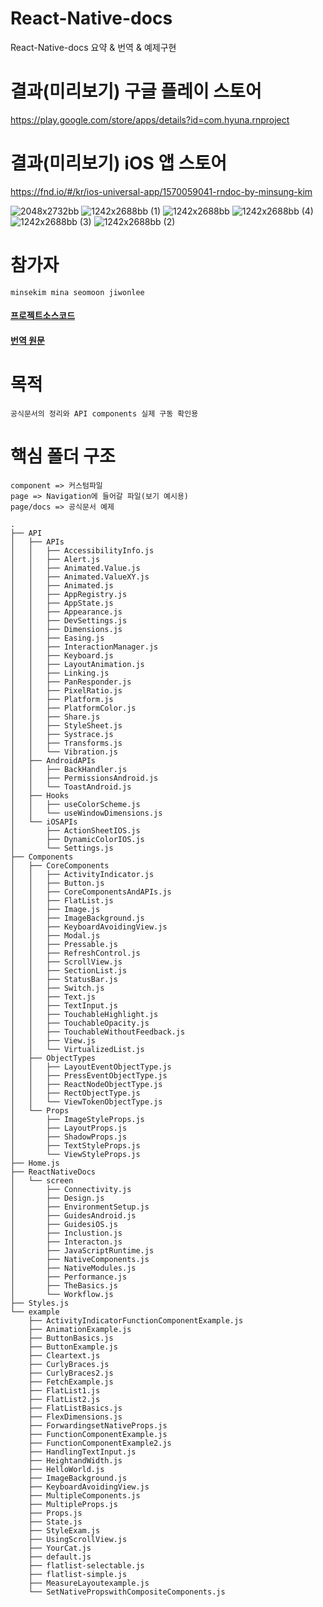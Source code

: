# React-Native-docs
React-Native-docs 요약 &amp; 번역 &amp; 예제구현

# 결과(미리보기) 구글 플레이 스토어

https://play.google.com/store/apps/details?id=com.hyuna.rnproject

# 결과(미리보기) iOS 앱 스토어

https://fnd.io/#/kr/ios-universal-app/1570059041-rndoc-by-minsung-kim

![2048x2732bb](https://user-images.githubusercontent.com/23623248/122731082-e5212400-d2b5-11eb-82cf-b7e4e240220b.png)
![1242x2688bb (1)](https://user-images.githubusercontent.com/23623248/122731150-f4a06d00-d2b5-11eb-98b2-f23a0cfec6cd.png)
![1242x2688bb](https://user-images.githubusercontent.com/23623248/122731041-daff2580-d2b5-11eb-970a-b76d7550c73f.png)
![1242x2688bb (4)](https://user-images.githubusercontent.com/23623248/122731061-e05c7000-d2b5-11eb-872c-f59bbe09afa5.png)
![1242x2688bb (3)](https://user-images.githubusercontent.com/23623248/122731065-e18d9d00-d2b5-11eb-8997-3cdfe5788fba.png)
![1242x2688bb (2)](https://user-images.githubusercontent.com/23623248/122731069-e2beca00-d2b5-11eb-9f23-0167ad067f63.png)


# 참가자

    minsekim mina seomoon jiwonlee

<!-- #### [블로그문서](https://mins97.github.io/rndoc2/) -->

<!-- #### [블로그문서파일](https://github.com/Mins97/rndoc2/blob/gh-pages/index.md) -->

#### [프로젝트소스코드](https://github.com/Mins97/rndoc2)

#### [번역 원문](https://velog.io/@leejiwonn/RN-React-Native-Docs-1-The-Basics)

# 목적

    공식문서의 정리와 API components 실제 구동 확인용

# 핵심 폴더 구조

```
component => 커스텀파일
page => Navigation에 들어갈 파일(보기 예시용)
page/docs => 공식문서 예제

.
├── API
│   ├── APIs
│   │   ├── AccessibilityInfo.js
│   │   ├── Alert.js
│   │   ├── Animated.Value.js
│   │   ├── Animated.ValueXY.js
│   │   ├── Animated.js
│   │   ├── AppRegistry.js
│   │   ├── AppState.js
│   │   ├── Appearance.js
│   │   ├── DevSettings.js
│   │   ├── Dimensions.js
│   │   ├── Easing.js
│   │   ├── InteractionManager.js
│   │   ├── Keyboard.js
│   │   ├── LayoutAnimation.js
│   │   ├── Linking.js
│   │   ├── PanResponder.js
│   │   ├── PixelRatio.js
│   │   ├── Platform.js
│   │   ├── PlatformColor.js
│   │   ├── Share.js
│   │   ├── StyleSheet.js
│   │   ├── Systrace.js
│   │   ├── Transforms.js
│   │   └── Vibration.js
│   ├── AndroidAPIs
│   │   ├── BackHandler.js
│   │   ├── PermissionsAndroid.js
│   │   └── ToastAndroid.js
│   ├── Hooks
│   │   ├── useColorScheme.js
│   │   └── useWindowDimensions.js
│   └── iOSAPIs
│       ├── ActionSheetIOS.js
│       ├── DynamicColorIOS.js
│       └── Settings.js
├── Components
│   ├── CoreComponents
│   │   ├── ActivityIndicator.js
│   │   ├── Button.js
│   │   ├── CoreComponentsAndAPIs.js
│   │   ├── FlatList.js
│   │   ├── Image.js
│   │   ├── ImageBackground.js
│   │   ├── KeyboardAvoidingView.js
│   │   ├── Modal.js
│   │   ├── Pressable.js
│   │   ├── RefreshControl.js
│   │   ├── ScrollView.js
│   │   ├── SectionList.js
│   │   ├── StatusBar.js
│   │   ├── Switch.js
│   │   ├── Text.js
│   │   ├── TextInput.js
│   │   ├── TouchableHighlight.js
│   │   ├── TouchableOpacity.js
│   │   ├── TouchableWithoutFeedback.js
│   │   ├── View.js
│   │   └── VirtualizedList.js
│   ├── ObjectTypes
│   │   ├── LayoutEventObjectType.js
│   │   ├── PressEventObjectType.js
│   │   ├── ReactNodeObjectType.js
│   │   ├── RectObjectType.js
│   │   └── ViewTokenObjectType.js
│   └── Props
│       ├── ImageStyleProps.js
│       ├── LayoutProps.js
│       ├── ShadowProps.js
│       ├── TextStyleProps.js
│       └── ViewStyleProps.js
├── Home.js
├── ReactNativeDocs
│   └── screen
│       ├── Connectivity.js
│       ├── Design.js
│       ├── EnvironmentSetup.js
│       ├── GuidesAndroid.js
│       ├── GuidesiOS.js
│       ├── Inclustion.js
│       ├── Interacton.js
│       ├── JavaScriptRuntime.js
│       ├── NativeComponents.js
│       ├── NativeModules.js
│       ├── Performance.js
│       ├── TheBasics.js
│       └── Workflow.js
├── Styles.js
└── example
    ├── ActivityIndicatorFunctionComponentExample.js
    ├── AnimationExample.js
    ├── ButtonBasics.js
    ├── ButtonExample.js
    ├── Cleartext.js
    ├── CurlyBraces.js
    ├── CurlyBraces2.js
    ├── FetchExample.js
    ├── FlatList1.js
    ├── FlatList2.js
    ├── FlatListBasics.js
    ├── FlexDimensions.js
    ├── ForwardingsetNativeProps.js
    ├── FunctionComponentExample.js
    ├── FunctionComponentExample2.js
    ├── HandlingTextInput.js
    ├── HeightandWidth.js
    ├── HelloWorld.js
    ├── ImageBackground.js
    ├── KeyboardAvoidingView.js
    ├── MultipleComponents.js
    ├── MultipleProps.js
    ├── Props.js
    ├── State.js
    ├── StyleExam.js
    ├── UsingScrollView.js
    ├── YourCat.js
    ├── default.js
    ├── flatlist-selectable.js
    ├── flatlist-simple.js
    ├── MeasureLayoutexample.js
    └── SetNativePropswithCompositeComponents.js

```
